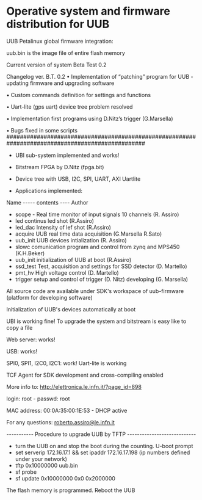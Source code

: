 # Operative system and firmware distribution for UUB 

UUB Petalinux global firmware integration:

uub.bin is the image file of entire flash memory

Current version of system Beta Test 0.2

Changelog ver. B.T. 0.2
•	 Implementation of “patching” program for UUB - updating firmware and upgrading software

•	Custom commands definition for settings and functions

•	Uart-lite (gps uart) device tree problem resolved

•	Implementation first programs using D.Nitz’s trigger (G.Marsella)

•	Bugs fixed in some scripts
#################################################################################################
- UBI sub-system implemented and works!
- Bitstream FPGA by D.Nitz (fpga.bit) 

- Device tree with USB, I2C, SPI, UART, AXI Uartlite

- Applications implemented:

 Name ----- contents ---- Author
- scope - Real time monitor of input signals 10 channels (R. Assiro)
- led continus led shot (R.Assiro)
- led_dac Intensity of lef shot (R.Assiro)
- acquire UUB real time data acquisition (G.Marsella R.Sato)
- uub_init UUB devices intialization (R. Assiro)
- slowc comunication program and control from zynq and MPS450 (K.H.Beker)
- uub_init initialization of UUB at boot (R.Assiro)
- ssd_test Test, acquisition and settings for SSD detector (D. Martello)
- pmt_hv High voltage control (D. Martello)
- trigger setup and control of trigger (D. Nitz) developing (G. Marsella)

All source code are available under SDK's workspace of uub-firmware (platform for developing software)
	
Initialization of UUB's devices automatically at boot

UBI is working fine! To upgrade the system and bitstream is easy like to copy a file
	
Web server: works!

USB: works!

SPI0, SPI1, I2C0, I2C1: work!
Uart-lite is working

TCF Agent for SDK development and cross-compiling enabled

More info to: http://elettronica.le.infn.it/?page_id=898

login: root - passwd: root

MAC address: 00:0A:35:00:1E:53 - DHCP active

For any questions: roberto.assiro@le.infn.it


----------- Procedure to upgrade UUB by TFTP ----------------------------

 - turn the UUB on and stop the boot during the counting. U-boot prompt
 - set serverip 172.16.17.1 && set ipaddr 172.16.17.198 (ip numbers defined under your network)
 - tftp 0x10000000 uub.bin   
 - sf probe
 - sf update 0x10000000 0x0 0x2000000
 
 The flash memory is programmed. Reboot the UUB

